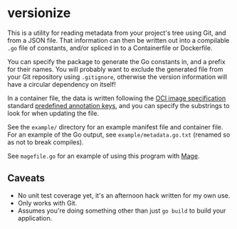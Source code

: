 
# versionize

This is a utility for reading metadata from your project's tree using Git, and from a JSON file. That information can
then be written out into a compilable `.go` file of constants, and/or spliced in to a Containerfile or Dockerfile.

You can specify the package to generate the Go constants in, and a prefix for their names. You will probably want to exclude the generated file from your Git repository using `.gitignore`, otherwise the version information will have a circular dependency on itself!

In a container file, the data is written following the [OCI image specification][oci] standard 
[predefined annotation keys][keys], and you can specify the substrings to look for when updating the file.

See the `example/` directory for an example manifest file and container file. For an example of the Go output, 
see `example/metadata.go.txt` (renamed so as not to break compiles).

See `magefile.go` for an example of using this program with [Mage][mage].

[oci]: https://github.com/opencontainers/image-spec
[keys]: https://github.com/opencontainers/image-spec/blob/master/annotations.md#pre-defined-annotation-keys
[mage]: https://magefile.org/

## Caveats

 - No unit test coverage yet, it's an afternoon hack written for my own use.
 - Only works with Git.
 - Assumes you're doing something other than just `go build` to build your application.

